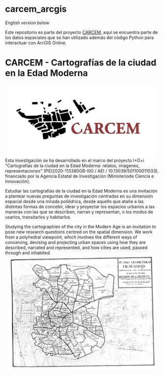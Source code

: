 # carcem_arcgis
_English version below_

Este repositorio es parte del proyecto [CARCEM](https://dimh.hypotheses.org/equipo), aquí se encuentra parte de los datos espaciales que se han utilizado además del código Python para interactuar con ArcGIS Online.

# CARCEM - Cartografías de la ciudad en la Edad Moderna
![](imagenes/logo%20carcem.png)
Esta investigación se ha desarrollado en el marco del proyecto I+D+i "Cartografías de la ciudad en la Edad Moderna: relatos, imágenes, representaciones" (PID2020-113380GB-I00 / AEI / 10.13039/501100011033), financiado por la Agencia Estatal de Investigación (Ministeriode Ciencia e Innovación).

Estudiar las cartografías de la ciudad en la Edad Moderna es una invitación a plantear nuevas preguntas de investigación centradas en su dimensión espacial desde una mirada poliédrica, desde aquello que atañe a las distintas formas de concebir, idear y proyectar los espacios urbanos a las maneras con las que se describen, narran y representan, o los modos de usarlos, transitarlos y habitarlos.

Studying the cartographies of the city in the Modern Age is an invitation to pose new research questions centred on the spatial dimension. We work from a polyhedral viewpoint, which involves the different ways of conceiving, devising and projecting urban spaces using how they are described, narrated and represented, and how cities are used, passed through and inhabited.
![](imagenes/Plano_Division_1768.jpeg)
